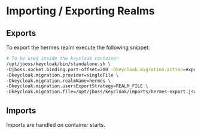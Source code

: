 # Importing / Exporting Realms

## Exports
To export the hermes realm execute the following snippet:

```bash
# To be used inside the keycloak container
/opt/jboss/keycloak/bin/standalone.sh \
-Djboss.socket.binding.port-offset=200 -Dkeycloak.migration.action=export \
-Dkeycloak.migration.provider=singleFile \
-Dkeycloak.migration.realmName=hermes \
-Dkeycloak.migration.usersExportStrategy=REALM_FILE \
-Dkeycloak.migration.file=/opt/jboss/keycloak/imports/hermes-export.json
```

## Imports
Imports are handled on container starts.